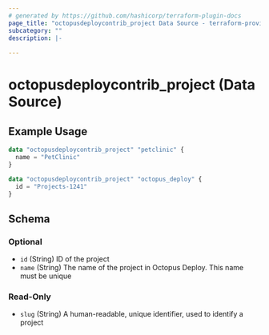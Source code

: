 ```yaml
---
# generated by https://github.com/hashicorp/terraform-plugin-docs
page_title: "octopusdeploycontrib_project Data Source - terraform-provider-octopusdeploycontrib"
subcategory: ""
description: |-
  
---
```


# octopusdeploycontrib_project (Data Source)



## Example Usage

```terraform
data "octopusdeploycontrib_project" "petclinic" {
  name = "PetClinic"
}

data "octopusdeploycontrib_project" "octopus_deploy" {
  id = "Projects-1241"
}
```

<!-- schema generated by tfplugindocs -->
## Schema

### Optional

- `id` (String) ID of the project
- `name` (String) The name of the project in Octopus Deploy. This name must be unique

### Read-Only

- `slug` (String) A human-readable, unique identifier, used to identify a project
